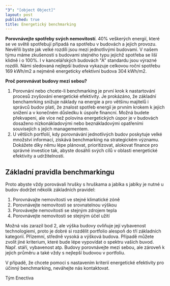 ```yaml
---
"3": "[object Object]"
layout: post
published: true
title: Energetický benchmarking
---
```


**Porovnávejte spotřeby svých nemovitostí**. 40% veškerých energií, které se ve světě spotřebují připadá na spotřebu v budovách a jejich provozu. Nevěřili byste jak velké rozdíli jsou mezi jednotlivými budovami. V našem týmu máme zkušenosti s budovami stejného typu jejichž spotřeba se liší klidně i o 100%. I v kancelářských budovách "A" standardu jsou výrazné rozdíli. Námi sledovaná nejlepší budova vykazuje celkovou roční spotřebu 169 kWh/m2 a nejméně energeticky efektivní budova 304 kWh/m2.

**Proč porovnávat budovy mezi sebou?**
1. Porovnání nebo chcete-li benchmarking je první krok k nastartování procesů zvyšování energetické efektivity. Je prokázáno, že základní benchamrking snižuje náklady na energie a pro většinu majitelů i správců budov platí, že znalost spotřeb energií je prvním krokem k jejich snížení a v konečném důsledku k úspoře financní. Možná budete překvapeni, ale více než polovina energetických úspor je v budovách dosaženo nízkonákladovými nebo beznákladovými opatřeními souvisejích s jejich managementem.
2. U větších portfolií, kdy porovnávání jednotlivých budov poskytuje velké množství informací, získává benchmarking na strategickém významu. Dokážete díky němu lépe plánovat, prioritizovat, alokovat finance pro správné investice tak, abyste dosáhli svých cílů v oblasti energetické efektivity a udržitelnosti.

## Základní pravidla benchmarkingu
Proto abyste vždy porovávali hrušky s hruškama a jablka s jablky je nutné u budov dodržet několik základních pravidel:

1. Porovnávajte nemovitosti ve stejné klimatické zóně
2. Porovnávejte nemovitosti se srovnatelnou výškou
3. Porovávejte nemovitosti se stejným zdrojem tepla
4. Porovnávejte nemovitosti se stejným účel užití

Možná vás zarazil bod 2, ale výška budovy ovliňuje její vybavenost technologiemi, proto je dobré si rozdělit portfolio alespoň do tří základních kategorií. Přízemní, středně vysoká a výšková budova. Případě můžete zvolit jiné kriterium, které bude lépe vypovídat o spektru vašich buvod. Např. stáří, vybavenost atp. Budovy porovnávejte mezi sebou, ale zároveň k jejich průměru a také vždy s nejlepší budovou v portfoliu.

V případě, že chcete pomoci s nastavením kriterií energetické efektivity pro účinný benchmarking, neváhejte nás kontaktovat.

Tým Enectiva